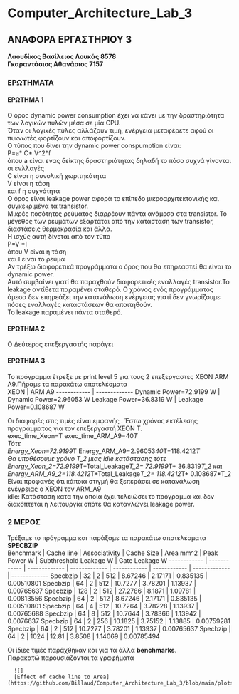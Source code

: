 # Computer_Architecture_Lab_3




## ΑΝΑΦΟΡΑ ΕΡΓΑΣΤΗΡΙΟΥ 3

__Λαουδίκος Βασίλειος Λουκάς 8578__  
__Γκαραντάσιος Αθανάσιος 7157__
### ΕΡΩΤΗΜΑΤΑ  
#### ΕΡΩΤΗΜΑ 1
  
  Ο όρος dynamic power consumption έχει να κάνει με την δραστηριότητα των λογικών πυλών μέσα σε μία CPU.  
  Όταν οι λογικές πύλες αλλάζουν τιμή, ενέργεια μεταφέρετε αφού οι πυκνωτές φορτίζουν και αποφορτίζουν.  
  Ο τύπος που δίνει την dynamic power conspumption είναι:  
  P=a* C* V^2*f  
  όπου a είναι ενας δείκτης δραστηριότητας δηλαδή το πόσο συχνά γίνονται οι ενλλαγές  
  C είναι η συνολική χωριτηκότητα  
  V είναι η τάση  
  και f η συχνότητα  
  Ο όρος είναι leakage power αφορά το επίπεδο μικροαρχιτεκτονικής και συγκεκριμένα τα transistor.  
  Μικρές ποσότητες ρεύματος διαρρέουν πάντα ανάμεσα στα transistor.
  Το μέγεθος των ρευμάτων εξαρτάται από την κατάσταση των transistor, διαστάσεις θερμοκρασία και άλλα.  
  Η ισχύς αυτή δίνεται από τον τύπο  
  P=V *I  
  όπου V είναι η τάση  
  και I είναι το ρεύμα  
  Αν τρέξω διαφορετικά προγράμματα ο όρος που θα επηρεαστεί θα είναι το dynamic power.  
  Αυτό συμβαίνει γιατί θα παραχθούν διαφορετικές εναλλαγές transistor.Το leakage αντίθετα παραμένει σταθερό.
  Ο χρόνος ενός προγράμματος άμεσα δεν επηρεάζει την κατανάλωση ενέργειας γιατί δεν γνωρίζουμε πόσες εναλλαγές καταστάσεων θα απαιτηθούν.  
  Το leakage παραμένει πάντα σταθερό.
  #### ΕΡΩΤΗΜΑ 2
    
  Ο Δεύτερος επεξεργαστής παράγει 
  
  #### ΕΡΩΤΗΜΑ 3
    
   Το πρόγραμμα έτρεξε με print level 5 για τους 2 επεξεργαστες XEON ARM A9.Πήραμε τα παρακάτω αποτελέσματα  
   ΧEON | ARM A9
------------ | -------------
Dynamic Power=72.9199 W | Dynamic Power=2.96053 W
Leakage Power=36.8319 W | Leakage Power=0.108687 W
  
  Οι διαφορές στις τιμές είναι εμφανής . Έστω χρόνος εκτέλεσης προγράμματος για τον επεξεργαστή  XEON T.  
  exec_time_Xeon=T exec_time_ARM_A9=40*T  
  Τότε  
  Energy_Xeon=72.9199*T Energy_ARM_A9=2.96053*40*T=118.4212*T   
  Θα υποθέσουμε χρόνο T_2 μιας idle κατάστασης τότε  
  Energy_Xeon_2=72.9199*T+Total_Leakage*T_2= 72.9199*T+ 36.8319*T_2 και  
  Energy_ARM_A9_2=118.4212*T+Total_Leakage*T_2= 118.4212*T+ 0.108687*T_2  
  Είναι προφανές ότι κάποια στιγμή θα ξεπεράσει σε κατανάλωση ενέγρειας ο XEON τον ARM_A9   
  idle: Κατάσταση κατα την οποία έχει τελειώσει το πρόγραμμα και δεν διακόπτεται η λειτουργία οπότε θα κατανλώνει leakage power.
  ### 2 ΜΕΡΟΣ  
  Τρέξαμε το πρόγραμμα και παράξαμε τα παρακάτω αποτελέσματα  
  __SPECBZIP__  
Benchmark | Cache line  | Associativity | Cache Size | Area mm^2 | Peak Power W | Subthreshold Leakage W | Gate Leakage W
------------ | ------------ | ------------- | ------------- | ------------ | ------------ | ------------- | -------------
Specbzip | 32 | 2 | 512 | 8.67246  | 2.17171 | 0.835135 | 0.00510801 
Specbzip  | 64 | 2 | 512 | 10.7277 | 3.78201 | 1.13937 | 0.00765637 
Specbzip | 128 | 2 | 512 | 27.2786 | 8.1871 | 1.09781 | 0.00813556 
Specbzip | 64 | 2 | 512 | 8.67246  | 2.17171 | 0.835135 | 0.00510801 
Specbzip  | 64 | 4 | 512 | 10.7264 | 3.78228 | 1.13937 | 0.00765688 
Specbzip | 64 | 8 | 512 | 10.7644 | 3.78366 | 1.13942 | 0.0076637 
Specbzip | 64 | 2 | 256 | 10.1825  | 3.75152 | 1.13885 | 0.00759281 
Specbzip  | 64 | 2 | 512 | 10.7277 | 3.78201 | 1.13937 | 0.00765637 
Specbzip | 64 | 2 | 1024 | 12.81 | 3.8508 | 1.14069 | 0.00785494 
  
 Οι ίδιες τιμές παράχθηκαν και για τα άλλα __benchmarks__.  
 Παρακατώ παρουσιάζονται τα γραφήματα   
    
      ![]
      [Effect of cache line to Area] (https://github.com/Billaud/Computer_Architecture_Lab_3/blob/main/plots/area_cache_line.jpg)
  
 
